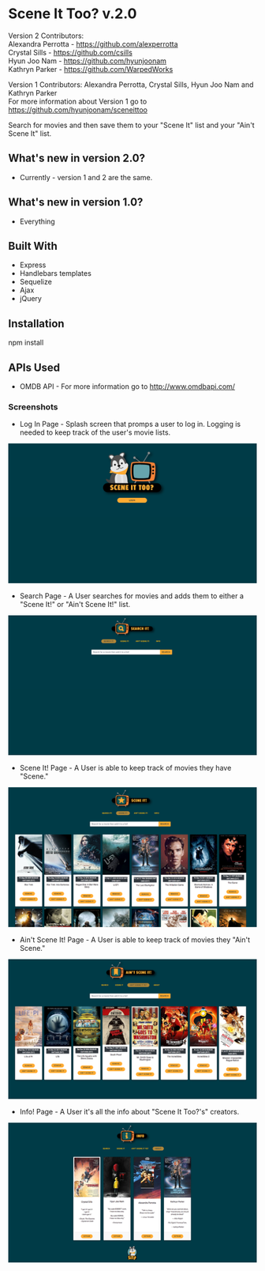 # Scene It Too? v.2.0

Version 2 Contributors: </br>
Alexandra Perrotta - https://github.com/alexperrotta </br>
Crystal Sills - https://github.com/csills </br>
Hyun Joo Nam - https://github.com/hyunjoonam </br>
Kathryn Parker - https://github.com/WarpedWorks </br>

Version 1 Contributors: Alexandra Perrotta, Crystal Sills, Hyun Joo Nam and Kathryn Parker </br>
For more information about Version 1 go to https://github.com/hyunjoonam/sceneittoo </br>

Search for movies and then save them to your "Scene It" list and your "Ain't Scene It" list.

## What's new in version 2.0?

* Currently - version 1 and 2 are the same.

## What's new in version 1.0?

* Everything

## Built With

* Express
* Handlebars templates
* Sequelize
* Ajax
* jQuery

## Installation

npm install


## APIs Used

* OMDB API - For more information go to http://www.omdbapi.com/


### Screenshots

* Log In Page - Splash screen that promps a user to log in. Logging is needed to keep track of the user's movie lists.

![Log In Page](/public/images/readme_screencaps/login_readme.png "Log In")

* Search Page - A User searches for movies and adds them to either a "Scene It!" or "Ain't Scene It!" list.

![Search Page](/public/images/readme_screencaps/searchit_readme.png "Search")

* Scene It! Page - A User is able to keep track of movies they have "Scene."

![Scene It! List Page](/public/images/readme_screencaps/sceneit_list_readme.png "Scene It!")

* Ain't Scene It! Page - A User is able to keep track of movies they "Ain't Scene."

![Scene It! List Page](/public/images/readme_screencaps/aintsceneit_list_readme.png "Scene It!")

* Info! Page - A User it's all the info about "Scene It Too?'s" creators.

![Scene It! List Page](/public/images/readme_screencaps/info_readme.png "Scene It!")